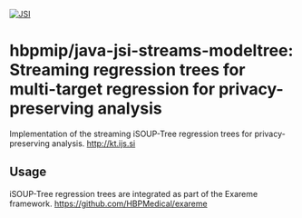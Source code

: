 [![JSI](https://img.shields.io/badge/JSI-KT-AF4C64.svg)](http://kt.ijs.si/)

# hbpmip/java-jsi-streams-modeltree: Streaming regression trees for multi-target regression for privacy-preserving analysis

Implementation of the streaming iSOUP-Tree regression trees for privacy-preserving analysis. http://kt.ijs.si

## Usage

iSOUP-Tree regression trees are integrated as part of the Exareme framework. https://github.com/HBPMedical/exareme
